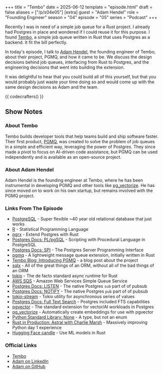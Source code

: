 +++
title = "Tembo"
date = 2025-06-12
template = "episode.html"
draft = false
aliases = ["/p/s04e05"]
[extra]
guest = "Adam Hendel"
role = "Founding Engineer"
season = "04"
episode = "05"
series = "Podcast"
+++

<div><script id="letscast-player-a72393de" src="https://letscast.fm/podcasts/rust-in-production-82281512/episodes/tembo-with-adam-hendel/player.js?size=s"></script></div>

Recently I was in need of a simple job queue for a Rust project. I already had
Postgres in place and wondered if I could reuse it for this purpose. I found
[Tembo](https://www.tembo.io/), a simple job queue written in Rust that uses
Postgres as a backend. It fit the bill perfectly. 

In today's episode, I talk to [Adam
Hendel](https://www.linkedin.com/in/adam-hendel/), the founding engineer of
Tembo, about their project, PGMQ, and how it came to be. We discuss the design
decisions behind job queues, interfacing from Rust to Postgres, and the
engineering decisions that went into building the extension.

It was delightful to hear that you could build all of this yourself, but that
you would probably just waste your time doing so and would come up with the same
design decisions as Adam and the team.

{{ codecrafters() }}

## Show Notes

### About Tembo

Tembo builds developer tools that help teams build and ship software faster.
Their first product, [PGMQ](https://github.com/pgmq/pgmq/), was created to solve
the problem of job queues in a simple and efficient way, leveraging the power of
Postgres. They since made a pivot to focus on AI-driven code assistance, but
PGMQ can be used independently and is available as an open-source project.

### About Adam Hendel 

Adam Hendel is the founding engineer at Tembo, where he has been instrumental in
developing PGMQ and other tools like
[pg_vectorize](https://github.com/ChuckHend/pg_vectorize). He has since moved on
to work on his own startup, but remains involved with the PGMQ project.

### Links From The Episode

- [PostgreSQL](https://www.postgresql.org/about/) - Super flexible ~40 year old relational database that just works
- [R](https://www.r-project.org/) - Statistical  Programming Language
- [pgrx](https://github.com/pgcentralfoundation/pgrx/) - Extend Postgres with Rust
- [Postgres Docs: PL/pgSQL](https://www.postgresql.org/docs/current/plpgsql.html) - Scripting with Procedural Language in PostgreSQL
- [Postgres Docs: SPI](https://www.postgresql.org/docs/current/spi.html) - The Postgres Server Programming Interface
- [pgmq](https://github.com/pgmq/pgmq) - A lightweight message queue extension, initially written in Rust
- [Tembo Blog: Introducing PGMQ](https://www.tembo.io/blog/introducing-pgmq) - a blog post about the project
- [sqlx](https://github.com/launchbadge/sqlx) - All of the great things of an ORM, without all of the bad things of an ORM
- [tokio](https://tokio.rs/) - The de facto standard async runtime for Rust
- [AWS SQS](https://aws.amazon.com/sqs/) - Amazon Web Services Simple Queue Service
- [Postgres Docs: LISTEN](https://www.postgresql.org/docs/current/sql-listen.html) - The native Postgres `sub` part of of pubsub
- [Postgres Docs: NOTIFY](https://www.postgresql.org/docs/current/sql-notify.html) - The native Postgres `pub` part of of pubsub
- [tokio-stream](https://docs.rs/tokio-stream/latest/tokio_stream/) - Tokio utility for asynchronous series of values
- [Postgres Docs: Full Text Search](https://www.postgresql.org/docs/current/textsearch.html) - Postgres included FTS capabilities
- [pgvector](https://github.com/pgvector/pgvector) - The standard extension for vector/AI workloads in Postgres
- [pg_vectorize](https://github.com/ChuckHend/pg_vectorize) - Automatically create embeddings for use with pgvector
- [Python Standard Library: None](https://docs.python.org/3/library/constants.html#None) - A type, but not an enum
- [Rust in Production: Astral with Charlie Marsh](https://corrode.dev/podcast/s04e03-astral/) - Massively improving Python day 1 experience
- [Hugging Face candle](https://github.com/huggingface/candle) - Use ML models in Rust

### Official Links

- [Tembo](https://www.tembo.io/)
- [Adam on LinkedIn](https://www.linkedin.com/in/adam-hendel/)
- [Adam on GitHub](https://github.com/ChuckHend)
